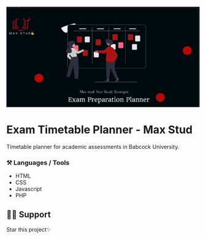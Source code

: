 ![MAXStud](src/READMEbanner.jpg)

# Exam Timetable Planner - Max Stud
Timetable planner for academic assessments in Babcock University.

### ⚒️ Languages / Tools
- HTML
- CSS
- Javascript
- PHP

## 🙏🏽 Support

Star this project✨
